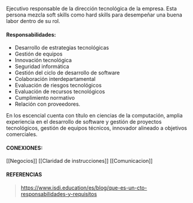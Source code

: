 
Ejecutivo responsable de la dirección tecnológica de la empresa.
Esta persona mezcla soft skills como hard skills para desempeñar una buena labor dentro de su rol. 

#### Responsabilidades:
- Desarrollo de estrategias tecnológicas
- Gestión de equipos
- Innovación tecnológica
- Seguridad informática
- Gestión del ciclo de desarrollo de software
- Colaboración interdepartamental
- Evaluación de riesgos tecnológicos
- Evaluación de recursos tecnológicos
- Cumplimiento normativo
- Relación con proveedores.

En los escencial cuenta con título en ciencias de la computación, amplia experiencia en el desarrollo de software y gestión de proyectos tecnológicos, gestión de equipos técnicos, innovador alineado a objetivos comerciales.

#### CONEXIONES:
[[Negocios]]
[[Claridad de instrucciones]]
[[Comunicacion]]
#### REFERENCIAS
>https://www.isdi.education/es/blog/que-es-un-cto-responsabilidades-y-requisitos